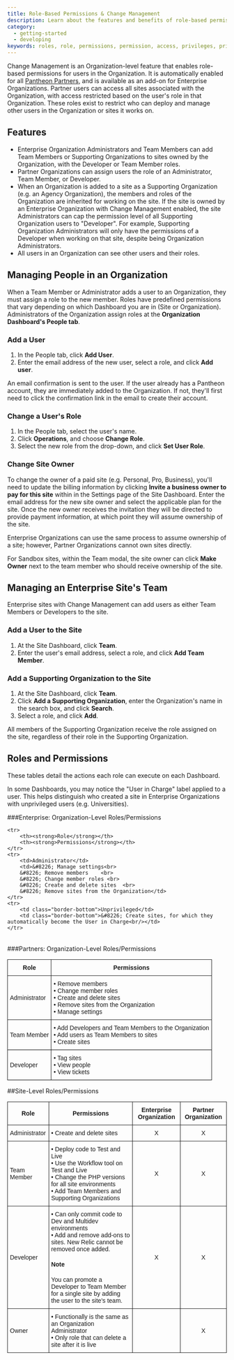 ```yaml
---
title: Role-Based Permissions & Change Management
description: Learn about the features and benefits of role-based permissions for Pantheon sites.
category:
  - getting-started
  - developing
keywords: roles, role, permissions, permission, access, privileges, privilege, team members, developer role, developer, organization management, manage organization, change management, team management, manage team, manage team access  
---
```

Change Management is an Organization-level feature that enables role-based permissions for users in the Organization. It is automatically enabled for all [Pantheon Partners](/partners), and is available as an add-on for Enterprise Organizations. Partner users can access all sites associated with the Organization, with access restricted based on the user's role in that Organization. These roles exist to restrict who can deploy and manage other users in the Organization or sites it works on.

## Features
* Enterprise Organization Administrators and Team Members can add Team Members or Supporting Organizations to sites owned by the Organization, with the Developer or Team Member roles.
* Partner Organizations can assign users the role of an Administrator, Team Member, or Developer.
* When an Organization is added to a site as a Supporting Organization (e.g. an Agency Organization), the members and roles of the Organization are inherited for working on the site. If the site is owned by an Enterprise Organization with Change Management enabled, the site Administrators can cap the permission level of all Supporting Organization users to "Developer". For example, Supporting Organization Administrators will only have the permissions of a Developer when working on that site, despite being Organization Administrators.
* All users in an Organization can see other users and their roles.

## Managing People in an Organization
When a Team Member or Administrator adds a user to an Organization, they must assign a role to the new member. Roles have predefined permissions that vary depending on which Dashboard you are in (Site or Organization). Administrators of the Organization assign roles at the **Organization Dashboard's People tab**.

### Add a User

1. In the People tab, click **Add User**.
2. Enter the email address of the new user, select a role, and click **Add user**.

An email confirmation is sent to the user. If the user already has a Pantheon account, they are immediately added to the Organization. If not, they'll first need to click the confirmation link in the email to create their account.

### Change a User's Role

1. In the People tab, select the user's name.
2. Click **Operations**, and choose **Change Role**.
3. Select the new role from the drop-down, and click **Set User Role**.

### Change Site Owner

To change the owner of a paid site (e.g. Personal, Pro, Business), you'll need to update the billing information by clicking **Invite a business owner to pay for this site** within in the Settings page of the Site Dashboard. Enter the email address for the new site owner and select the applicable plan for the site. Once the new owner receives the invitation they will be directed to provide payment information, at which point they will assume ownership of the site.

Enterprise Organizations can use the same process to assume ownership of a site; however, Partner Organizations cannot own sites directly.

For Sandbox sites, within the Team modal, the site owner can click **Make Owner** next to the team member who should receive ownership of the site.

## Managing an Enterprise Site's Team

Enterprise sites with Change Management can add users as either Team Members or Developers to the site.

### Add a User to the Site
1. At the Site Dashboard, click **Team**.
2. Enter the user's email address, select a role, and click **Add Team Member**.

### Add a Supporting Organization to the Site
1. At the Site Dashboard, click **Team**.
2. Click **Add a Supporting Organization**, enter the Organization's name in the search box, and click **Search**.
3. Select a role, and click **Add**.

All members of the Supporting Organization receive the role assigned on the site, regardless of their role in the Supporting Organization.

## Roles and Permissions

These tables detail the actions each role can execute on each Dashboard.

In some Dashboards, you may notice the "User in Charge" label applied to a user. This helps distinguish who created a site in Enterprise Organizations with unprivileged users (e.g. Universities).

###Enterprise:  Organization-Level Roles/Permissions

<style type="text/css">
.tg  {border-collapse:collapse;border-spacing:0;}
.tg td{font-family:Arial, sans-serif;font-size:14px;padding:10px 5px;border-style:solid;border-width:1px;overflow:hidden;word-break:normal;}
.tg th{font-family:Arial, sans-serif;font-size:14px;font-weight:normal;padding:10px 5px;border-style:solid;border-width:1px;overflow:hidden;word-break:normal;}
.tg .tg-e3zv{font-weight:bold}
</style>
<table class="tg">

    <tr>
        <th><strong>Role</strong></th>
        <th><strong>Permissions</strong></th>
    </tr>
    <tr>
        <td>Administrator</td>
        <td>&#8226; Manage settings<br>
        &#8226; Remove members    <br>
        &#8226; Change member roles <br>
        &#8226; Create and delete sites  <br>
        &#8226; Remove sites from the Organization</td>
    </tr>
    <tr>
        <td class="border-bottom">Unprivileged</td>
        <td class="border-bottom">&#8226; Create sites, for which they automatically become the User in Charge<br/></td>
    </tr>
</table>


###Partners: Organization-Level Roles/Permissions

<style>
    .data-table {
        border-collapse: collapse;
    }
    .border-bottom {
        border-bottom: 1px solid #000;
    }
</style>

<table class="tg">
    <tr>
        <th><strong>Role</strong></th>
        <th><strong>Permissions</strong></th>
    </tr>
    <tr>
        <td>Administrator</td>
        <td>&#8226; Remove members<br>
        &#8226; Change member roles<br>
        &#8226; Create and delete sites<br>
        &#8226; Remove sites from the Organization<br>
        &#8226; Manage settings</td>
    </tr>
    <tr>
        <td class="border-bottom">Team Member</td>
        <td class="border-bottom">&#8226; Add Developers and Team Members to the Organization<br>
         &#8226; Add users as Team Members to sites<br> &#8226; Create sites<br></td>
    </tr>
    <tr>
        <td class="border-bottom">Developer</td>
        <td class="border-bottom">&#8226; Tag sites<br>
         &#8226; View people<br> &#8226; View tickets </td>
    </tr>
</table>

##Site-Level Roles/Permissions

<style type="text/css">
.tg  {border-collapse:collapse;border-spacing:0;}
.tg td{font-family:Arial, sans-serif;font-size:14px;padding:10px 5px;border-style:solid;border-width:1px;overflow:hidden;word-break:normal;}
.tg th{font-family:Arial, sans-serif;font-size:14px;font-weight:normal;padding:10px 5px;border-style:solid;border-width:1px;overflow:hidden;word-break:normal;}
.tg .tg-e3zv{font-weight:bold}
</style>
<table class="tg">
    <tr>
        <th><strong>Role</strong></th>
        <th><strong>Permissions</strong></th>
        <th><strong>Enterprise Organization</strong></th>
        <th><strong>Partner Organization</strong></th>
    </tr>
    <tr>
        <td>Administrator</td>
        <td>&#8226; Create and delete sites</td>
        <td><center>X</center></td>
        <td><center>X</center></td>
    </tr>
    <tr>
        <td>Team Member</td>
        <td>&#8226; Deploy code to Test and Live<br/>&#8226; Use the Workflow tool on Test and Live<br/>&#8226; Change the PHP versions for all site environments<br/>&#8226; Add Team Members and Supporting Organizations</td>
        <td><center>X</center></td>
        <td><center>X</center></td>
    </tr>
    <tr>
        <td>Developer</td>
        <td>&#8226; Can only commit code to Dev and Multidev environments<br/>&#8226; Add and remove add-ons to sites. New Relic cannot be removed once added.<br>
        <h4>Note</h4>
        You can promote a Developer to Team Member for a single site by adding the user to the site's team.</td>
        <td><center>X</center></td>
        <td><center>X</center></td>
    </tr>
    <tr>
        <td>Owner</td>
        <td>&#8226; Functionally is the same as an Organization Administrator<br>
        &#8226; Only role that can delete a site after it is live</td>
        <td></td>
        <td><center>X</center></td>
    </tr>
</table>
